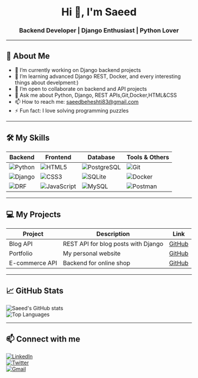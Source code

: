 <h1 align="center">Hi 👋, I'm Saeed</h1>
<h3 align="center">Backend Developer | Django Enthusiast | Python Lover</h3>

---

## 🚀 About Me
- 🔭 I’m currently   working on Django backend projects
- 🌱 I’m learning   advanced Django REST, Docker, and every interesting things about develpment:)
- 👯 I’m open to   collaborate on backend and API projects
- 💬 Ask me about   Python, Django, REST APIs,Git,Docker,HTML&CSS
- 📫 How to reach me: saeedbeheshti83@gmail.com
- ⚡ Fun fact:   I love solving programming puzzles

---

## 🛠️ My Skills

| Backend | Frontend | Database | Tools & Others |
|---------|----------|----------|----------------|
| ![Python](https://img.shields.io/badge/-Python-3776AB?style=flat-square&logo=python&logoColor=white) | ![HTML5](https://img.shields.io/badge/-HTML5-E34F26?style=flat-square&logo=html5&logoColor=white) | ![PostgreSQL](https://img.shields.io/badge/-PostgreSQL-316192?style=flat-square&logo=postgresql&logoColor=white) | ![Git](https://img.shields.io/badge/-Git-F05032?style=flat-square&logo=git&logoColor=white) |
| ![Django](https://img.shields.io/badge/-Django-092E20?style=flat-square&logo=django&logoColor=white) | ![CSS3](https://img.shields.io/badge/-CSS3-1572B6?style=flat-square&logo=css3&logoColor=white) | ![SQLite](https://img.shields.io/badge/-SQLite-07405E?style=flat-square&logo=sqlite&logoColor=white) | ![Docker](https://img.shields.io/badge/-Docker-2496ED?style=flat-square&logo=docker&logoColor=white) |
| ![DRF](https://img.shields.io/badge/-DjangoREST-092E20?style=flat-square&logo=django&logoColor=white) | ![JavaScript](https://img.shields.io/badge/-JavaScript-F7DF1E?style=flat-square&logo=javascript&logoColor=black) | ![MySQL](https://img.shields.io/badge/-MySQL-4479A1?style=flat-square&logo=mysql&logoColor=white) | ![Postman](https://img.shields.io/badge/-Postman-FF6C37?style=flat-square&logo=postman&logoColor=white) |

---

## 💻 My Projects

| Project | Description | Link |
|---------|-------------|------|
| Blog API | REST API for blog posts with Django | [GitHub](https://github.com/saeed/blog-api) |
| Portfolio | My personal website | [GitHub](https://github.com/saeed/portfolio) |
| E-commerce API | Backend for online shop | [GitHub](https://github.com/saeed/ecommerce-api) |

---

## 📈 GitHub Stats

![Saeed's GitHub stats](https://github-readme-stats.vercel.app/api?username=saeed&show_icons=true&theme=radical)  
![Top Languages](https://github-readme-stats.vercel.app/api/top-langs/?username=saeed&layout=compact&theme=radical)

---

## 📫 Connect with me

[![LinkedIn](https://img.shields.io/badge/LinkedIn-Saeed-blue?style=for-the-badge&logo=linkedin)](https://www.linkedin.com/in/saeed)  
[![Twitter](https://img.shields.io/badge/Twitter-@Saeed-1DA1F2?style=for-the-badge&logo=twitter)](https://twitter.com/Saeed)  
[![Gmail](https://img.shields.io/badge/Gmail-saeed%40example.com-D14836?style=for-the-badge&logo=gmail&logoColor=white)](mailto:saeed@example.com)
